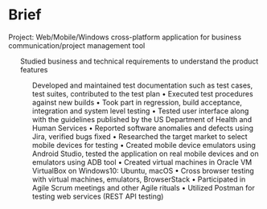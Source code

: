 # Brief
Project: Web/Mobile/Windows cross-platform application for business communication/project management tool
<ul> Studied business and technical requirements to understand the product features
<ul> Developed and maintained test documentation such as test cases, test suites, contributed to the test plan
•	Executed test procedures against new builds
•	Took part in regression, build acceptance, integration and system level testing
•	Tested user interface along with the guidelines published by the US Department of Health and Human Services
•	Reported software anomalies and defects using Jira, verified bugs fixed
•	Researched the target market to select mobile devices for testing
•	Created mobile device emulators using Android Studio, tested the application on real mobile devices and on emulators using ADB tool
•	Created virtual machines in Oracle VM VirtualBox on Windows10: Ubuntu, macOS
•	Cross browser testing with virtual machines, emulators, BrowserStack
•	Participated in Agile Scrum meetings and other Agile rituals
•	Utilized Postman for testing web services (REST API testing)
